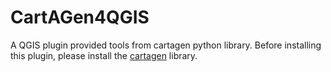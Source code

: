 # CartAGen4QGIS
A QGIS plugin provided tools from cartagen python library. Before installing this plugin, please install the [cartagen](https://pypi.org/project/cartagen/) library.